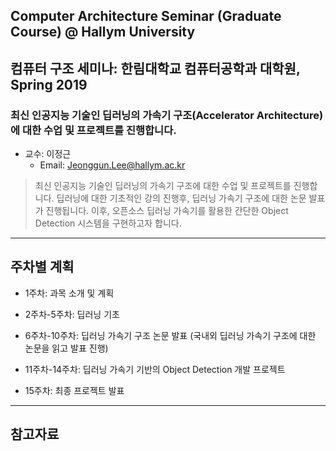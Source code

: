 ## Computer Architecture Seminar (Graduate Course) @ Hallym University
## 컴퓨터 구조 세미나: 한림대학교 컴퓨터공학과 대학원, Spring 2019

### 최신 인공지능 기술인 딥러닝의 가속기 구조(Accelerator Architecture)에 대한 수업 및 프로젝트를 진행합니다.

- 교수: 이정근
   - Email: Jeonggun.Lee@hallym.ac.kr

> 최신 인공지능 기술인 딥러닝의 가속기 구조에 대한 수업 및 프로젝트를 진행합니다. 딥러닝에 대한 기초적인 강의 진행후, 딥러닝 가속기 구조에 대한 논문 
> 발표가 진행됩니다. 이후, 오픈소스 딥러닝 가속기를 활용한 간단한 Object Detection 시스템을 구현하고자 합니다.

*  *  *
## 주차별 계획

- 1주차: 과목 소개 및 계획

- 2주차-5주차: 딥러닝 기초

- 6주차-10주차: 딥러닝 가속기 구조 논문 발표 (국내외 딥러닝 가속기 구조에 대한 논문을 읽고 발표 진행)

- 11주차-14주차: 딥러닝 가속기 기반의 Object Detection 개발 프로젝트

- 15주차: 최종 프로젝트 발표


*  *  *
## 참고자료
